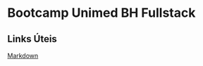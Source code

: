 # Bootcamp Unimed BH Fullstack
## Links Úteis
[Markdown](https://www.markdownguide.org/basic-syntax)
